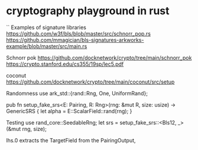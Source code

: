 # cryptography playground in rust

``
Examples of signature libraries
https://github.com/w3f/bls/blob/master/src/schnorr_pop.rs
https://github.com/mmagician/bls-signatures-arkworks-example/blob/master/src/main.rs

Schnorr pok
https://github.com/docknetwork/crypto/tree/main/schnorr_pok
https://crypto.stanford.edu/cs355/19sp/lec5.pdf

coconut
https://github.com/docknetwork/crypto/tree/main/coconut/src/setup

Randomness
use ark_std::{rand::Rng, One, UniformRand};

pub fn setup_fake_srs<E: Pairing, R: Rng>(rng: &mut R, size: usize) -> GenericSRS<E> {
    let alpha = E::ScalarField::rand(rng);
}


Testing
use rand_core::SeedableRng;
let srs = setup_fake_srs::<Bls12, _>(&mut rng, size);

lhs.0 extracts the TargetField from the PairingOutput<E>,